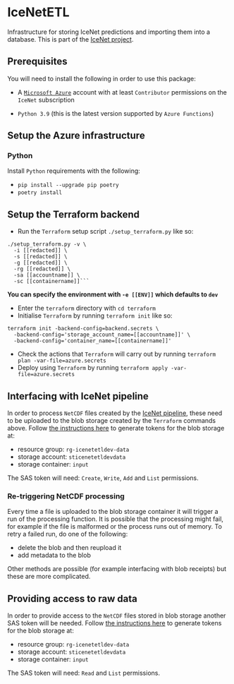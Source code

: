 # IceNetETL

Infrastructure for storing IceNet predictions and importing them into a database.
This is part of the [IceNet project](https://github.com/alan-turing-institute/IceNet-Project).

## Prerequisites

You will need to install the following in order to use this package:

- A [`Microsoft Azure`](https://portal.azure.com) account with at least `Contributor` permissions on the `IceNet` subscription

* `Python 3.9` (this is the latest version supported by `Azure Functions`)

## Setup the Azure infrastructure

### Python

Install `Python` requirements with the following:

* `pip install --upgrade pip poetry`
* `poetry install`

## Setup the Terraform backend

* Run the `Terraform` setup script `./setup_terraform.py` like so: 

```
./setup_terraform.py -v \
  -i [[redacted]] \
  -s [[redacted]] \
  -g [[redacted]] \
  -rg [[redacted]] \
  -sa [[accountname]] \
  -sc [[containername]]```
```

**You can specify the environment with `-e [[ENV]]` which defaults to `dev`**

* Enter the `terraform` directory with `cd terraform`
* Initialise `Terraform` by running `terraform init` like so:

```
terraform init -backend-config=backend.secrets \
  -backend-config='storage_account_name=[[accountname]]' \
  -backend-config='container_name=[[containername]]'
```

* Check the actions that `Terraform` will carry out by running `terraform plan -var-file=azure.secrets`
* Deploy using `Terraform` by running `terraform apply -var-file=azure.secrets`

## Interfacing with IceNet pipeline

In order to process `NetCDF` files created by the [IceNet pipeline](https://github.com/antarctica/IceNet-Pipeline), these need to be uploaded to the blob storage created by the `Terraform` commands above.
Follow [the instructions here](https://docs.microsoft.com/en-us/azure/cognitive-services/translator/document-translation/create-sas-tokens) to generate tokens for the blob storage at:

* resource group: `rg-icenetetldev-data`
* storage account: `sticenetetldevdata`
* storage container: `input`

The SAS token will need: `Create`, `Write`, `Add` and `List` permissions.

### Re-triggering NetCDF processing

Every time a file is uploaded to the blob storage container it will trigger a run of the processing function.
It is possible that the processing might fail, for example if the file is malformed or the process runs out of memory.
To retry a failed run, do one of the following:

* delete the blob and then reupload it
* add metadata to the blob

Other methods are possible (for example interfacing with blob receipts) but these are more complicated.

## Providing access to raw data

In order to provide access to the `NetCDF` files stored in blob storage another SAS token will be needed.
Follow [the instructions here](https://docs.microsoft.com/en-us/azure/cognitive-services/translator/document-translation/create-sas-tokens) to generate tokens for the blob storage at:

* resource group: `rg-icenetetldev-data`
* storage account: `sticenetetldevdata`
* storage container: `input`

The SAS token will need: `Read` and `List` permissions.
